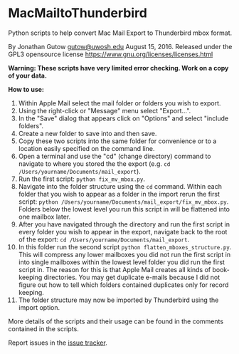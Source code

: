 # MacMailtoThunderbird
Python scripts to help convert Mac Mail Export to Thunderbird mbox format.

By Jonathan Gutow <gutow@uwosh.edu> August 15, 2016.
Released under the GPL3 opensource license 
https://www.gnu.org/licenses/licenses.html

**Warning: These scripts have very limited error checking. Work on a copy of your data.**

**How to use:**

1. Within Apple Mail select the mail folder or folders you wish to export.
2. Using the right-click or "Message" menu select "Export...".
3. In the "Save" dialog that appears click on "Options" and select "include folders".
4. Create a new folder to save into and then save.
5. Copy these two scripts into the same folder for convenience or to a location easily specified on the command line.
6. Open a terminal and use the "cd"  (change directory) command to navigate to where you stored the the export (e.g. `cd /Users/yourname/Documents/mail_export`).
7. Run the first script: `python fix_mv_mbox.py`.
8. Navigate into the folder structure using the `cd` command. Within each folder that you wish to appear as a folder in the import rerun the first script: `python /Users/yourname/Documents/mail_export/fix_mv_mbox.py`. Folders below the lowest level you run this script in will be flattened into one mailbox later.
9. After you have navigated through the directory and run the first script in every folder you wish to appear in the export, navigate back to the root of the export: `cd /Users/yourname/Documents/mail_export`.
10. In this folder run the second script `python flatten_mboxes_structure.py`.  This will compress any lower mailboxes you did not run the first script in into single mailboxes within the lowest level folder you did run the first script in.  The reason for this is that Apple Mail creates all kinds of book-keeping directories.  You may get duplicate e-mails because I did not figure out how to tell which folders contained duplicates only for record keeping.
11. The folder structure may now be imported by Thunderbird using the import option.

More details of the scripts and their usage can be found in the comments contained in the scripts.

Report issues in the [issue tracker](https://github.com/gutow/MacMailtoThunderbird/issues).
